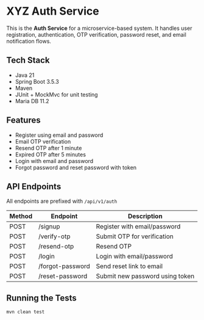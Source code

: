 # XYZ Auth Service

This is the **Auth Service** for a microservice-based system. It handles user registration, authentication, OTP verification, password reset, and email notification flows.

## Tech Stack

- Java 21
- Spring Boot 3.5.3
- Maven
- JUnit + MockMvc for unit testing
- Maria DB 11.2

## Features

- Register using email and password
- Email OTP verification
- Resend OTP after 1 minute
- Expired OTP after 5 minutes
- Login with email and password
- Forgot password and reset password with token

## API Endpoints

All endpoints are prefixed with `/api/v1/auth`

| Method | Endpoint                     | Description                     |
|--------|------------------------------|---------------------------------|
| POST   | /signup                      | Register with email/password    |
| POST   | /verify-otp                  | Submit OTP for verification     |
| POST   | /resend-otp                  | Resend OTP                      |
| POST   | /login                       | Login with email/password       |
| POST   | /forgot-password             | Send reset link to email        |
| POST   | /reset-password              | Submit new password using token |

## Running the Tests

```bash
mvn clean test
